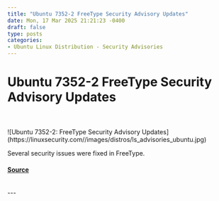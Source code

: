 ```yaml
---
title: "Ubuntu 7352-2 FreeType Security Advisory Updates"
date: Mon, 17 Mar 2025 21:21:23 -0400
draft: false
type: posts
categories: 
- Ubuntu Linux Distribution - Security Advisories
---
```

# Ubuntu 7352-2 FreeType Security Advisory Updates

<br/>

<br/>
![Ubuntu 7352-2: FreeType Security Advisory Updates](https://linuxsecurity.com//images/distros/ls_advisories_ubuntu.jpg)

Several security issues were fixed in FreeType.

#### [Source](https://linuxsecurity.com/advisories/ubuntu/ubuntu-7352-2-freetype-security-advisory-updates-wnq6pqwaekbj)

<br/>
---
